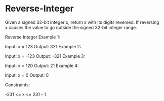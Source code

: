 # Reverse-Integer

Given a signed 32-bit integer x, return x with its digits reversed. If reversing x causes the value to go outside the signed 32-bit integer range.

Reverse Integer
Example 1:

Input: x = 123
Output: 321
Example 2:

Input: x = -123
Output: -321
Example 3:

Input: x = 120
Output: 21
Example 4:

Input: x = 0
Output: 0

Constraints:

-231 <= x <= 231 - 1
